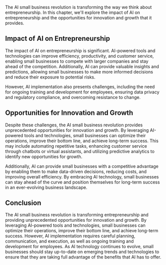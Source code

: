 

The AI small business revolution is transforming the way we think about entrepreneurship. In this chapter, we'll explore the impact of AI on entrepreneurship and the opportunities for innovation and growth that it provides.

Impact of AI on Entrepreneurship
--------------------------------

The impact of AI on entrepreneurship is significant. AI-powered tools and technologies can improve efficiency, productivity, and customer service, enabling small businesses to compete with larger companies and stay ahead of the competition. Additionally, AI can provide valuable insights and predictions, allowing small businesses to make more informed decisions and reduce their exposure to potential risks.

However, AI implementation also presents challenges, including the need for ongoing training and development for employees, ensuring data privacy and regulatory compliance, and overcoming resistance to change.

Opportunities for Innovation and Growth
---------------------------------------

Despite these challenges, the AI small business revolution provides unprecedented opportunities for innovation and growth. By leveraging AI-powered tools and technologies, small businesses can optimize their operations, improve their bottom line, and achieve long-term success. This may include automating repetitive tasks, enhancing customer service through chatbots or virtual assistants, and utilizing predictive analytics to identify new opportunities for growth.

Additionally, AI can provide small businesses with a competitive advantage by enabling them to make data-driven decisions, reducing costs, and improving overall efficiency. By embracing AI technology, small businesses can stay ahead of the curve and position themselves for long-term success in an ever-evolving business landscape.

Conclusion
----------

The AI small business revolution is transforming entrepreneurship and providing unprecedented opportunities for innovation and growth. By leveraging AI-powered tools and technologies, small businesses can optimize their operations, improve their bottom line, and achieve long-term success. However, AI implementation requires careful planning, communication, and execution, as well as ongoing training and development for employees. As AI technology continues to evolve, small businesses should stay up-to-date on emerging trends and technologies to ensure that they are taking full advantage of the benefits that AI has to offer.
